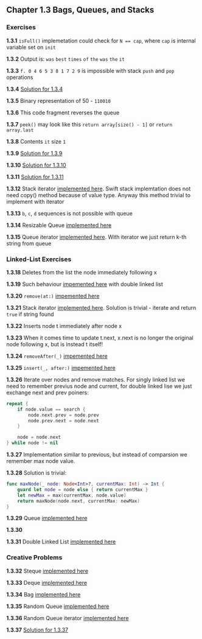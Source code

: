 ## Chapter 1.3 Bags, Queues, and Stacks

### Exercises

**1.3.1**  `isFull()` implemetation could check for `N == cap`, where `cap` is internal variable set on `init`

**1.3.2** Output is: `was` `best` `times` `of` `the` `was` `the` `it`

**1.3.3** `f. 0 4 6 5 3 8 1 7 2 9` is impossible with stack `push` and `pop` operations

**1.3.4** [Solution for 1.3.4](1.3.4.md)

**1.3.5** Binary representation of 50 - `110010`

**1.3.6** This code fragment reverses the queue

**1.3.7** `peek()` may look like this `return array[size() - 1]` or `return array.last`

**1.3.8** Contents `it` size `1`

**1.3.9** [Solution for 1.3.9](1.3.9.md)

**1.3.10** [Solution for 1.3.10](1.3.10.md)

**1.3.11** [Solution for 1.3.11](1.3.11.md)

**1.3.12** Stack iterator [implemented here](https://github.com/SergeyKuryanov/Swift-Data-Structures-and-Algorithms/tree/master/Stack#array). Swift stack implemtation does not need copy() method because of value type. Anyway this method trivial to implement with iterator

**1.3.13** `b`, `c`, `d` sequences is not possible with queue

**1.3.14** Resizable Queue [implemented here](https://github.com/SergeyKuryanov/Swift-Data-Structures-and-Algorithms/tree/master/Queue#resizable-array)

**1.3.15** Queue iterator [implemented here](https://github.com/SergeyKuryanov/Swift-Data-Structures-and-Algorithms/tree/master/Queue#array). With iterator we just return k-th string from queue

### Linked-List Exercises

**1.3.18** Deletes from the list the node immediately following x

**1.3.19** Such behaviour [impemented here](https://github.com/SergeyKuryanov/Swift-Data-Structures-and-Algorithms/tree/master/Linked%20List#double-linked-list) with double linked list

**1.3.20** `remove(at:)` [impemented here](https://github.com/SergeyKuryanov/Swift-Data-Structures-and-Algorithms/tree/master/Linked%20List)

**1.3.21** Stack iterator [implemented here](https://github.com/SergeyKuryanov/Swift-Data-Structures-and-Algorithms/tree/master/Linked%20List). Solution is trivial - iterate and return `true` if string found

**1.3.22** Inserts node t immediately after node x

**1.3.23** When it comes time to update t.next, x.next is no longer the original node following x, but is instead t itself!

**1.3.24** `removeAfter(_)` [impemented here](https://github.com/SergeyKuryanov/Swift-Data-Structures-and-Algorithms/tree/master/Linked%20List)

**1.3.25** `insert(_, after:)` [impemented here](https://github.com/SergeyKuryanov/Swift-Data-Structures-and-Algorithms/tree/master/Linked%20List)

**1.3.26** Iterate over nodes and remove matches. For singly linked list we need to remember previus node and current, for double linked lise we just exchange next and prev poiners:

```swift
repeat {
    if node.value == search {
        node.next.prev = node.prev
        node.prev.next = node.next
    }

    node = node.next
} while node != nil
```

**1.3.27** Implementation similar to previous, but instead of comparsion we remember max node value.

**1.3.28** Solution is trivial:
```swift
func maxNode(_ node: Node<Int>?, currentMax: Int) -> Int {
    guard let node = node else { return currentMax }
    let newMax = max(currentMax, node.value)
    return maxNode(node.next, currentMax: newMax)
}
```

**1.3.29** Queue [implemented here](https://github.com/SergeyKuryanov/Swift-Data-Structures-and-Algorithms/tree/master/Queue)

**1.3.30**

**1.3.31** Double Linked List [implemented here](https://github.com/SergeyKuryanov/Swift-Data-Structures-and-Algorithms/tree/master/Linked%20List#double-linked-list)

### Creative Problems

**1.3.32** Steque [implemented here](https://github.com/SergeyKuryanov/Swift-Data-Structures-and-Algorithms/tree/master/Steque)

**1.3.33** Deque [implemented here](https://github.com/SergeyKuryanov/Swift-Data-Structures-and-Algorithms/tree/master/Deque)

**1.3.34** Bag [implemented here](https://github.com/SergeyKuryanov/Swift-Data-Structures-and-Algorithms/tree/master/Bag)

**1.3.35** Random Queue [implemented here](https://github.com/SergeyKuryanov/Swift-Data-Structures-and-Algorithms/tree/master/Queue#random-queue)

**1.3.36** Random Queue iterator [implemented here](https://github.com/SergeyKuryanov/Swift-Data-Structures-and-Algorithms/tree/master/Queue#random-queue)

**1.3.37** [Solution for 1.3.37](1.3.37.md)